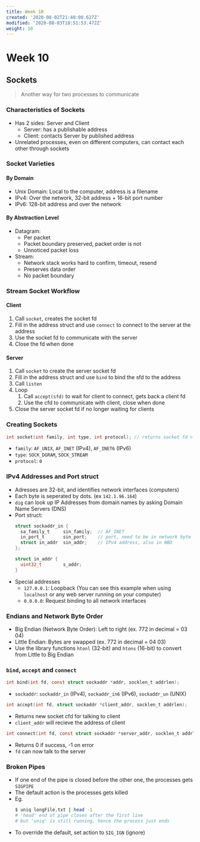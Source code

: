 ```yaml
---
title: Week 10
created: '2020-08-02T21:40:00.627Z'
modified: '2020-08-03T18:51:53.472Z'
weight: 10
---
```


# Week 10

## Sockets
> Another way for two processes to communicate

### Characteristics of Sockets

- Has 2 sides: Server and Client
  - Server: has a publishable address
  - Client: contacts Server by published address
- Unrelated processes, even on different computers, can contact each other through sockets

### Socket Varieties

#### By Domain

- Unix Domain: Local to the computer, address is a filename
- IPv4: Over the network, 32-bit address + 16-bit port number
- IPv6: 128-bit address and over the network

#### By Abstraction Level

- Datagram: 
  - Per packet 
  - Packet boundary preserved, packet order is not 
  - Unnoticed packet loss
- Stream: 
  - Network stack works hard to confirm, timeout, resend 
  - Preserves data order 
  - No packet boundary

### Stream Socket Workflow

#### Client

1. Call `socket`, creates the socket fd
2. Fill in the address struct and use `connect` to connect to the server at the address
3. Use the socket fd to communicate with the server
4. Close the fd when done

#### Server

1. Call `socket` to create the server socket fd
2. Fill in the address struct and use `bind` to bind the sfd to the address
3. Call `listen` 
4. Loop
    1. Call `accept(sfd)` to wait for client to connect, gets back a client fd   
    2. Use the cfd to communicate with client, close when done
5. Close the server socket fd if no longer waiting for clients

### Creating Sockets
```C
int socket(int family, int type, int protocol); // returns socket fd > 0, -1 if error
```
- `family`: `AF_UNIX`, `AF_INET` (IPv4), `AF_INET6` (IPv6)
- `type`: `SOCK_DGRAM`, `SOCK_STREAM`
- `protocol`: `0`


### IPv4 Addresses and Port struct

- Adresses are 32-bit, and identifies network interfaces (computers)
- Each byte is seperated by dots. (ex `142.1.96.164`)
- `dig` can look up IP Addresses from domain names by asking Domain Name Servers (DNS)
- Port struct:
  ```C
  struct sockaddr_in {
    sa_family_t     sin_family;  // AF_INET
    in_port_t       sin_port;    // port, need to be in network byte order
    struct in_addr  sin_addr;    // IPv4 address, also in NBO
  };
  
  struct in_addr {
    uint32_t        s_addr;
  }
  ```
- Special addresses
  - `127.0.0.1`: Loopback (You can see this example when using `localhost` or any web server running on your computer)
  - `0.0.0.0`: Request binding to all network interfaces

### Endians and Network Byte Order

- Big Endian (Network Byte Order): Left to right (ex. 772 in decimal = 03 04)
- Little Endian: Bytes are swapped (ex. 772 in decimal = 04 03)
- Use the library functions `htonl` (32-bit) and `htons` (16-bit) to convert from Little to Big Endian

### `bind`, `accept` and `connect`

```C
int bind(int fd, const struct sockaddr *addr, socklen_t addrlen);
```
  - `sockaddr`: `sockaddr_in` (IPv4), `sockaddr_in6` (IPv6), `sockaddr_un` (UNIX) 
```C
int accept(int fd, struct sockaddr *client_addr, socklen_t addrlen);
```
- Returns new socket cfd for talking to client
- `client_addr` will recieve the address of client

```C
int connect(int fd, const struct sockaddr *server_addr, socklen_t addrlen);
```
- Returns 0 if success, -1 on error
- `fd` can now talk to the server

### Broken Pipes

- If one end of the pipe is closed before the other one, the processes gets `SIGPIPE`
- The default action is the processes gets killed
- Eg.
  ```sh
  $ uniq longFile.txt | head -1 
  # 'head' end of pipe closes after the first line
  # but 'uniq' is still running, hence the process just ends
  ```
- To override the default, set action to `SIG_IGN` (ignore)


